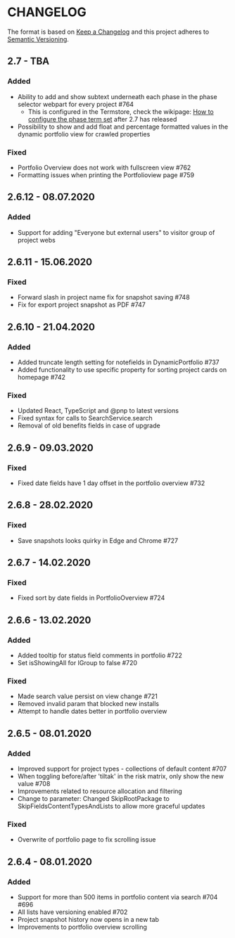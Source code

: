 # CHANGELOG

The format is based on [Keep a Changelog](http://keepachangelog.com/en/1.0.0/)
and this project adheres to [Semantic Versioning](http://semver.org/spec/v2.0.0.html).

## 2.7 - TBA

### Added

- Ability to add and show subtext underneath each phase in the phase selector webpart for every project #764
  - This is configured in the Termstore, check the wikipage: [How to configure the phase term set](https://github.com/Puzzlepart/prosjektportalen/wiki/How-to-configure-the-phase-term-set) after 2.7 has released
- Possibility to show and add float and percentage formatted values in the dynamic portfolio view for crawled properties

### Fixed

- Portfolio Overview does not work with fullscreen view #762
- Formatting issues when printing the Portfolioview page #759

## 2.6.12 - 08.07.2020

### Added

- Support for adding "Everyone but external users" to visitor group of project webs

## 2.6.11 - 15.06.2020

### Fixed

- Forward slash in project name fix for snapshot saving #748
- Fix for export project snapshot as PDF #747

## 2.6.10 - 21.04.2020

### Added

- Added truncate length setting for notefields in DynamicPortfolio #737
- Added functionality to use specific property for sorting project cards on homepage #742

### Fixed

- Updated React, TypeScript and @pnp to latest versions
- Fixed syntax for calls to SearchService.search
- Removal of old benefits fields in case of upgrade

## 2.6.9 - 09.03.2020

### Fixed

- Fixed date fields have 1 day offset in the portfolio overview #732

## 2.6.8 - 28.02.2020

### Fixed

- Save snapshots looks quirky in Edge and Chrome #727

## 2.6.7 - 14.02.2020

### Fixed

- Fixed sort by date fields in PortfolioOverview #724

## 2.6.6 - 13.02.2020

### Added

- Added tooltip for status field comments in portfolio #722
- Set isShowingAll for IGroup to false #720

### Fixed

- Made search value persist on view change #721
- Removed invalid param that blocked new installs
- Attempt to handle dates better in portfolio overview

## 2.6.5 - 08.01.2020

### Added

- Improved support for project types - collections of default content #707
- When toggling before/after 'tiltak' in the risk matrix, only show the new value #708
- Improvements related to resource allocation and filtering
- Change to parameter: Changed SkipRootPackage to SkipFieldsContentTypesAndLists to allow more graceful updates

### Fixed

- Overwrite of portfolio page to fix scrolling issue

## 2.6.4 - 08.01.2020

### Added

- Support for more than 500 items in portfolio content via search #704 #696
- All lists have versioning enabled #702
- Project snapshot history now opens in a new tab
- Improvements to portfolio overview scrolling
